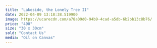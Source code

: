 ```yaml
---
title: "Lakeside, the Lonely Tree II"
date: 2022-04-09 13:18:38.519900
image: https://ucarecdn.com/a78a09d0-94b9-4cad-a5db-6b2bb13c8b76/
price: "490"
size: "30 x 30cm"
sold: "Contact Us"
media: "Oil on Canvas"
---
```


